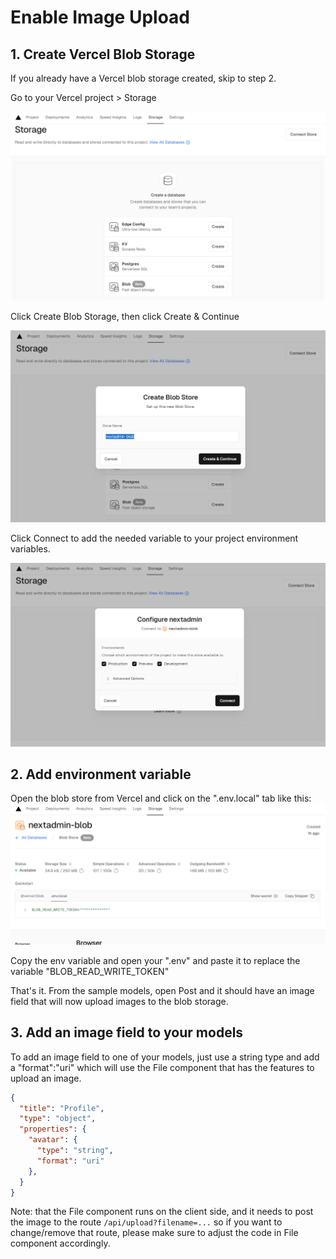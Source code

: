 # Enable Image Upload

## 1. Create Vercel Blob Storage

If you already have a Vercel blob storage created, skip to step 2.

Go to your Vercel project > Storage

![Storage](/docs/images/Storage1.png)

Click Create Blob Storage, then click Create & Continue

![Create Blob](/docs/images/Storage2.png)

Click Connect to add the needed variable to your project environment variables.

![Connect](/docs/images/Storage3.png)

## 2. Add environment variable

Open the blob store from Vercel and click on the ".env.local" tab like this:
![Env](/docs/images/Storage4.png)

Copy the env variable and open your ".env" and paste it to replace the variable "BLOB_READ_WRITE_TOKEN"

That's it. From the sample models, open Post and it should have an image field that will now upload images to the blob storage.

## 3. Add an image field to your models

To add an image field to one of your models, just use a string type and add a "format":"uri" which will use the File component that has the features to upload an image.

```Json
{
  "title": "Profile",
  "type": "object",
  "properties": {
    "avatar": {
      "type": "string",
      "format": "uri"
    },
  }
}
```

Note: that the File component runs on the client side, and it needs to post the image to the route `/api/upload?filename=...` so if you want to change/remove that route, please make sure to adjust the code in File component accordingly.
